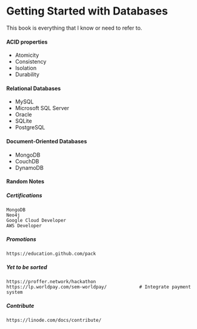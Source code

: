 # Getting Started with Databases

This book is everything that I know or need to refer to.

#### ACID properties

* Atomicity
* Consistency
* Isolation
* Durability

#### Relational Databases

* MySQL
* Microsoft SQL Server
* Oracle
* SQLite
* PostgreSQL

#### Document-Oriented Databases

* MongoDB
* CouchDB
* DynamoDB

#### Random Notes

##### Certifications

```
MongoDB
Neo4j
Google Cloud Developer
AWS Developer
```

##### Promotions

```
https://education.github.com/pack
```

##### Yet to be sorted

```
https://proffer.network/hackathon
https://lp.worldpay.com/sem-worldpay/            # Integrate payment system
```

##### Contribute

```
https://linode.com/docs/contribute/
```



